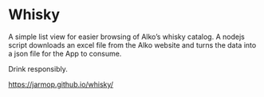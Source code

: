 # Whisky

A simple list view for easier browsing of Alko’s whisky catalog. A nodejs script downloads an excel file from the Alko website and turns the data into a json file for the App to consume. 

Drink responsibly.

https://jarmop.github.io/whisky/
